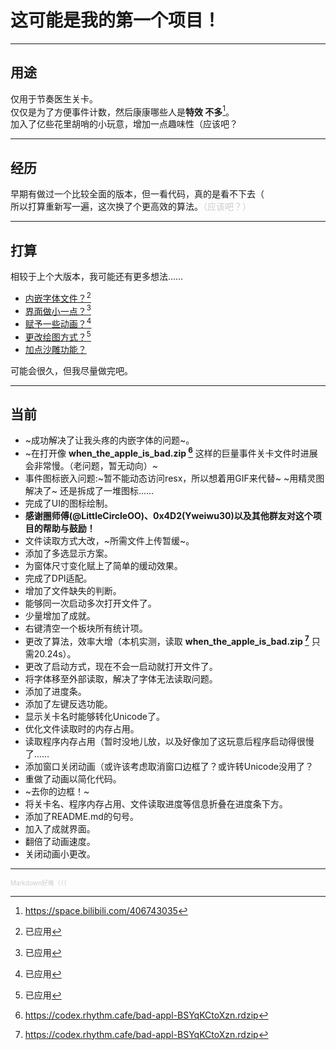 # 这可能是我的第一个项目！  
- - -  
## 用途  
仅用于节奏医生关卡。  
仅仅是为了方便事件计数，然后康康哪些人是**特效 不多**[^1]。  
加入了亿些花里胡哨的小玩意，增加一点趣味性（应该吧？
[^1]: https://space.bilibili.com/406743035
- - -
## 经历  
早期有做过一个比较全面的版本，但一看代码，真的是看不下去（  
所以打算重新写一遍，这次换了个更高效的算法。<font color=#cccccc>（应该吧？）</font>  
- - -  
## 打算  
相较于上个大版本，我可能还有更多想法……  
* <u>内嵌字体文件？[^2]</u>  
* <u>界面做小一点？[^2]</u>  
* <u>赋予一些动画？[^2]</u>  
* <u>更改绘图方式？[^2]</u>
* <u>加点沙雕功能？</u>  

可能会很久，但我尽量做完吧。
[^2]: 已应用
- - -
## 当前
* ~成功解决了让我头疼的内嵌字体的问题~。
* ~在打开像 **when_the_apple_is_bad.zip [^3]** 这样的巨量事件关卡文件时进展会非常慢。（老问题，暂无动向）~
* 事件图标嵌入问题:~暂不能动态访问resx，所以想着用GIF来代替~ ~用精灵图解决了~ 还是拆成了一堆图标……
* 完成了UI的图标绘制。
* **感谢圈师傅(@LittleCircleOO)、0x4D2(Yweiwu30)以及其他群友对这个项目的帮助与鼓励！**
* 文件读取方式大改，~所需文件上传暂缓~。
* 添加了多选显示方案。
* 为窗体尺寸变化赋上了简单的缓动效果。
* 完成了DPI适配。
* 增加了文件缺失的判断。
* 能够同一次启动多次打开文件了。
* 少量增加了成就。
* 右键清空一个板块所有统计项。
* 更改了算法，效率大增（本机实测，读取 **when_the_apple_is_bad.zip [^3]** 只需20.24s）。
* 更改了启动方式，现在不会一启动就打开文件了。
* 将字体移至外部读取，解决了字体无法读取问题。
* 添加了进度条。
* 添加了左键反选功能。
* 显示关卡名时能够转化Unicode了。
* 优化文件读取时的内存占用。
* 读取程序内存占用（暂时没地儿放，以及好像加了这玩意后程序启动得很慢了……
* 添加窗口关闭动画（或许该考虑取消窗口边框了？或许转Unicode没用了？
* 重做了动画以简化代码。
* ~去你的边框！~
* 将关卡名、程序内存占用、文件读取进度等信息折叠在进度条下方。
* 添加了README.md的句号。
* 加入了成就界面。
* 翻倍了动画速度。
* 关闭动画小更改。
- - -
<font color=#cccccc size=1>Markdown好难（（（</font>  
[^3]: https://codex.rhythm.cafe/bad-appl-BSYqKCtoXzn.rdzip

